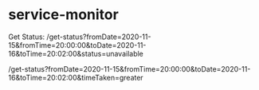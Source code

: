 # service-monitor

Get Status:
/get-status?fromDate=2020-11-15&fromTime=20:00:00&toDate=2020-11-16&toTime=20:02:00&status=unavailable

/get-status?fromDate=2020-11-15&fromTime=20:00:00&toDate=2020-11-16&toTime=20:02:00&timeTaken=greater
